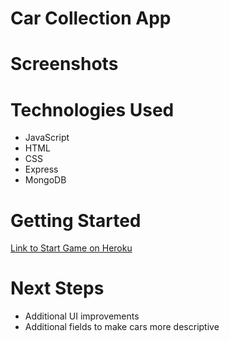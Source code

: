 # Car Collection App

# Screenshots

# Technologies Used
* JavaScript
* HTML
* CSS
* Express
* MongoDB

# Getting Started

[Link to Start Game on Heroku](https://car-collection-1e0310d4273a.herokuapp.com/ "Start App")

# Next Steps
* Additional UI improvements
* Additional fields to make cars more descriptive